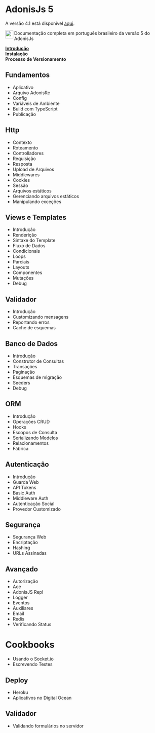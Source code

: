 # AdonisJs 5

A versão 4.1 está disponível [aqui](https://github.com/tavaresgerson/adonisdocbr/tree/v4.1).

<p>
  <img src="https://upload.wikimedia.org/wikipedia/commons/0/05/Flag_of_Brazil.svg" width="25" align="left" />
  Documentação completa em português brasileiro da versão 5 do AdonisJs
</p>


**[Introdução]()**
<br />
**Instalação**
<br />
**Processo de Versionamento**

## Fundamentos
+ Aplicativo
+ Arquivo AdonisRc
+ Config
+ Variáveis de Ambiente
+ Build com TypeScript
+ Publicação

## Http
+ Contexto
+ Roteamento
+ Controlladores
+ Requisição
+ Resposta
+ Upload de Arquivos
+ Middlewares
+ Cookies
+ Sessão
+ Arquivos estáticos
+ Gerenciando arquivos estáticos
+ Manipulando exceções

## Views e Templates
+ Introdução
+ Renderição
+ Sintaxe do Template
+ Fluxo de Dados
+ Condicionais
+ Loops
+ Parciais
+ Layouts
+ Componentes
+ Mutações
+ Debug

## Validador
+ Introdução
+ Customizando mensagens
+ Reportando erros
+ Cache de esquemas

## Banco de Dados
+ Introdução
+ Construtor de Consultas
+ Transações
+ Paginação
+ Esquemas de migração
+ Seeders
+ Debug

## ORM
+ Introdução
+ Operações CRUD
+ Hooks
+ Escopos de Consulta
+ Serializando Modelos
+ Relacionamentos
+ Fábrica

## Autenticação
+ Introdução
+ Guarda Web
+ API Tokens
+ Basic Auth
+ Middleware Auth
+ Autenticação Social
+ Provedor Customizado

## Segurança
+ Segurança Web
+ Encriptação
+ Hashing
+ URLs Assinadas

## Avançado
+ Autorização
+ Ace
+ AdonisJS Repl
+ Logger
+ Eventos
+ Auxiliares
+ Email
+ Redis
+ Verificando Status


# Cookbooks

+ Usando o Socket.io
+ Escrevendo Testes

## Deploy
+ Heroku
+ Aplicativos no Digital Ocean

## Validador
+ Validando formulários no servidor
